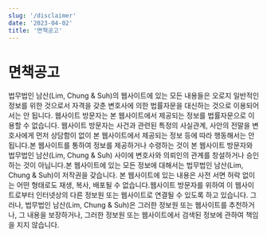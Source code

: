 ```yaml
---
slug: '/disclaimer'
date: '2023-04-02'
title: '면책공고'
---
```


# 면책공고

<p class="privacy">법무법인 남산(Lim, Chung & Suh)의 웹사이트에 있는 모든 내용들은 오로지 일반적인 정보를 위한 것으로서 자격을 갖춘 변호사에 의한 법률자문을 대신하는 것으로 이용되어서는 안 됩니다. 웹사이트 방문자는 본 웹사이트에서 제공되는 정보를 법률자문으로 이용할 수 없습니다. 웹사이트 방문자는 사건과 관련된 특정의 사실관계, 사안의 전말을 변호사에게 먼저 상담함이 없이 본 웹사이트에서 제공되는 정보 등에 따라 행동해서는 안 됩니다.본 웹사이트를 통하여 정보를 제공하거나 수령하는 것이 본 웹사이트 방문자와 법무법인 남산(Lim, Chung & Suh) 사이에 변호사와 의뢰인의 관계를 창설하거나 승인하는 것이 아닙니다.본 웹사이트에 있는 모든 정보에 대해서는 법무법인 남산(Lim, Chung & Suh)이 저작권을 갖습니다. 본 웹사이트에 있는 내용은 사전 서면 허락 없이는 어떤 형태로도 재생, 복사, 배포될 수 없습니다.웹사이트 방문자를 위하여 이 웹사이트로부터 인터넷상의 다른 정보원 또는 웹사이트로 연결될 수 있도록 하고 있습니다. 그러나, 법무법인 남산(Lim, Chung & Suh)은 그러한 정보원 또는 웹사이트를 추천하거나, 그 내용을 보장하거나, 그러한 정보원 또는 웹사이트에서 검색된 정보에 관하여 책임을 지지 않습니다.</p>
